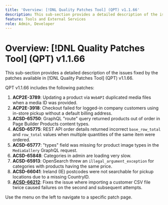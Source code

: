 ```yaml
---
title: 'Overview: [!DNL Quality Patches Tool] (QPT) v1.1.66'
description: This sub-section provides a detailed description of the issues fixed by the patches available in [!DNL Quality Patches Tool] (QPT) v1.1.66.
feature: Tools and External Services
role: Admin, Developer
---
```

# Overview: [!DNL Quality Patches Tool] (QPT) v1.1.66

This sub-section provides a detailed description of the issues fixed by the patches available in [!DNL Quality Patches Tool] (QPT) v1.1.66.

QPT v1.1.66 includes the following patches:
1. **ACP2E-3789**: Updating a product via `WebAPI` duplicated media files when a media ID was provided.
1. **ACP2E-3918**: Checkout failed for logged-in company customers using in-store pickup without a default billing address.
1. **ACSD-65750**: GraphQL "route" query returned products out of order in Page Builder Products content types.
1. **ACSD-65775**: REST API order details returned incorrect `base_row_total` and `row_total` values when multiple quantities of the same item were ordered.
1. **ACSD-65777**: "types" field was missing for product image types in the `MediaGallery` GraphQL request.
1. **ACSD-65848**: Categories in admin are loading very slow.
1. **ACSD-65913**: OpenSearch threw an `illegal_argument_exception` for categories with products having the same price.
1. **ACSD-66041**: Ireland (IE) postcodes were not searchable for pickup locations due to a missing CountryID.
1. **[ACSD-66212](/help/tools/quality-patches-tool/patches-available-in-qpt/v1-1-66/acsd-66212-importing-a-customer-csv-file-twice-caused-failures-on-the-second-and-subsequent-attempts.md)**: Fixes the issue where importing a customer CSV file twice caused failures on the second and subsequent attempts.

Use the menu on the left to navigate to a specific patch page.
